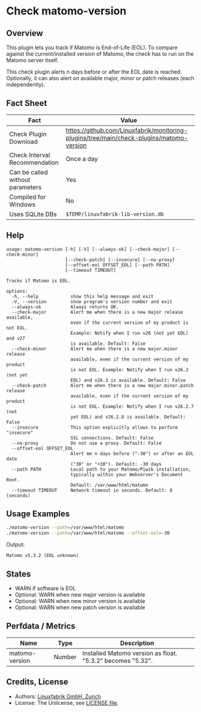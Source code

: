 # Check matomo-version

## Overview

This plugin lets you track if Matomo is End-of-Life (EOL). To compare against the current/installed version of Matomo, the check has to run on the Matomo server itself.

This check plugin alerts n days before or after the EOL date is reached. Optionally, it can also alert on available major, minor or patch releases (each independently).


## Fact Sheet

| Fact | Value |
|----|----|
| Check Plugin Download                 | <https://github.com/Linuxfabrik/monitoring-plugins/tree/main/check-plugins/matomo-version> |
| Check Interval Recommendation         | Once a day |
| Can be called without parameters      | Yes |
| Compiled for Windows                  | No |
| Uses SQLite DBs                       | `$TEMP/linuxfabrik-lib-version.db` |


## Help

```text
usage: matomo-version [-h] [-V] [--always-ok] [--check-major] [--check-minor]
                      [--check-patch] [--insecure] [--no-proxy]
                      [--offset-eol OFFSET_EOL] [--path PATH]
                      [--timeout TIMEOUT]

Tracks if Matomo is EOL.

options:
  -h, --help            show this help message and exit
  -V, --version         show program's version number and exit
  --always-ok           Always returns OK.
  --check-major         Alert me when there is a new major release available,
                        even if the current version of my product is not EOL.
                        Example: Notify when I run v26 (not yet EOL) and v27
                        is available. Default: False
  --check-minor         Alert me when there is a new major.minor release
                        available, even if the current version of my product
                        is not EOL. Example: Notify when I run v26.2 (not yet
                        EOL) and v26.3 is available. Default: False
  --check-patch         Alert me when there is a new major.minor.patch release
                        available, even if the current version of my product
                        is not EOL. Example: Notify when I run v26.2.7 (not
                        yet EOL) and v26.2.8 is available. Default: False
  --insecure            This option explicitly allows to perform "insecure"
                        SSL connections. Default: False
  --no-proxy            Do not use a proxy. Default: False
  --offset-eol OFFSET_EOL
                        Alert me n days before ("-30") or after an EOL date
                        ("30" or "+30"). Default: -30 days
  --path PATH           Local path to your Matomo/Piwik installation,
                        typically within your Webserver's Document Root.
                        Default: /var/www/html/matomo
  --timeout TIMEOUT     Network timeout in seconds. Default: 8 (seconds)
```


## Usage Examples

```bash
./matomo-version --path=/var/www/html/matomo
./matomo-version --path=/var/www/html/matomo --offset-eol=-30
```

Output:

```text
Matomo v5.3.2 (EOL unknown)
```


## States

* WARN if software is EOL
* Optional: WARN when new major version is available
* Optional: WARN when new minor version is available
* Optional: WARN when new patch version is available


## Perfdata / Metrics

| Name | Type | Description |
|----|----|----|
| matomo-version | Number | Installed Matomo version as float. "5.3.2" becomes "5.32". |


## Credits, License

* Authors: [Linuxfabrik GmbH, Zurich](https://www.linuxfabrik.ch)
* License: The Unlicense, see [LICENSE file](https://unlicense.org/).
